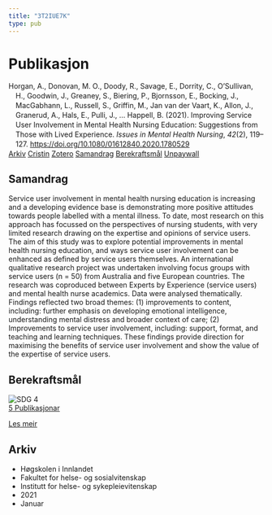 ```yaml
---
title: "3T2IUE7K"
type: pub
---
```

<h1>Publikasjon</h1>
<article id="csl-bib-container-3T2IUE7K" class="csl-bib-container">
  <div class="csl-bib-body" style="line-height: 1.35; padding-left: 1em; text-indent:-1em;">
  <div class="csl-entry">Horgan, A., Donovan, M. O., Doody, R., Savage, E., Dorrity, C., O&#x2019;Sullivan, H., Goodwin, J., Greaney, S., Biering, P., Bjornsson, E., Bocking, J., MacGabhann, L., Russell, S., Griffin, M., Jan van der Vaart, K., Allon, J., Granerud, A., Hals, E., Pulli, J., &#x2026; Happell, B. (2021). Improving Service User Involvement in Mental Health Nursing Education: Suggestions from Those with Lived Experience. <i>Issues in Mental Health Nursing</i>, <i>42</i>(2), 119&#x2013;127. <a href="https://doi.org/10.1080/01612840.2020.1780529">https://doi.org/10.1080/01612840.2020.1780529</a></div>
</div>
  <div class="csl-bib-buttons">
    <a href="#taxonomy-article-3T2IUE7K" class="csl-bib-button">Arkiv</a>
    <a href="https://app.cristin.no/results/show.jsf?id=1884217" alt="Cristin URL" class="csl-bib-button">Cristin</a>
    <a href="http://zotero.org/groups/5402882/items/3T2IUE7K" alt="Zotero URL" class="csl-bib-button">Zotero</a>
    <a href="#abstract-article-3T2IUE7K" class="csl-bib-button">Samandrag</a>
    <a href="#sdg-article-3T2IUE7K" class="csl-bib-button">Berekraftsmål</a>
    <a href="https://doi.org/10.1080/01612840.2020.1780529" class="csl-bib-button">Unpaywall</a>
  </div>
  <div id="csl-bib-meta-container-3T2IUE7K"></div>
</article>
<div id="csl-bib-meta-3T2IUE7K" class="csl-bib-meta">
  <article id="abstract-article-3T2IUE7K" class="abstract-article">
    <h1>Samandrag</h1>
    Service user involvement in mental health nursing education is increasing and a developing evidence base is demonstrating more positive attitudes towards people labelled with a mental illness. To date, most research on this approach has focussed on the perspectives of nursing students, with very limited research drawing on the expertise and opinions of service users. The aim of this study was to explore potential improvements in mental health nursing education, and ways service user involvement can be enhanced as defined by service users themselves. An international qualitative research project was undertaken involving focus groups with service users (n = 50) from Australia and five European countries. The research was coproduced between Experts by Experience (service users) and mental health nurse academics. Data were analysed thematically. Findings reflected two broad themes: (1) improvements to content, including: further emphasis on developing emotional intelligence, understanding mental distress and broader context of care; (2) Improvements to service user involvement, including: support, format, and teaching and learning techniques. These findings provide direction for maximising the benefits of service user involvement and show the value of the expertise of service users.
  </article>
  <article id="sdg-article-3T2IUE7K" class="sdg-article">
    <h1>Berekraftsmål</h1>
    <div class="sdg-container"><div id="sdg4" class="sdg"> <img src="{{< params subfolder >}}images/sdg/sdg04_no.png" class="image" alt="SDG 4"> <div class="sdg-overlay"> <a href="{{< params subfolder >}}no/archive/?sdg=4#archive" class="sdg-publication-count"><span>5</span> Publikasjonar</a> <p><a href="NA" class="sdg-read-more">Les meir</a></p> </div> </div></div>
  </article>
  <article id="taxonomy-article-3T2IUE7K" class="taxonomy-article">
    <h1>Arkiv</h1>
    <ul>
      <li>Høgskolen i Innlandet</li>
      <li>Fakultet for helse- og sosialvitenskap</li>
      <li>Institutt for helse- og sykepleievitenskap</li>
      <li>2021</li>
      <li>Januar</li>
    </ul>
  </article>
</div>
